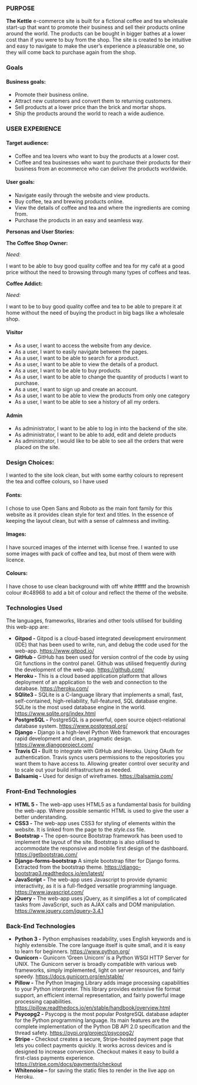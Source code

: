 ### PURPOSE

**The Kettle** e-commerce site is built for a fictional coffee and tea wholesale start-up that want to promote their business and sell their products online around the world. The products can be bought in bigger bathes at a lower cost than if you were to buy from the shop. The site is created to be intuitive and easy to navigate to make the user’s experience a pleasurable one, so they will come back to purchase again from the shop.

### Goals

#### Business goals:

- Promote their business online.
- Attract new customers and convert them to returning customers.
- Sell products at a lower price than the brick and mortar shops.
- Ship the products around the world to reach a wide audience.

### **USER EXPERIENCE**

#### Target audience:

- Coffee and tea lovers who want to buy the products at a lower cost.
- Coffee and tea businesses who want to purchase their products for their business from an ecommerce who can deliver the products worldwide.



#### User goals:

- Navigate easily through the website and view products. 
- Buy coffee, tea and brewing products online.
- View the details of coffee and tea and where the ingredients are coming from.
- Purchase the products in an easy and seamless way.

**Personas and User Stories:**

**The Coffee Shop Owner:**

*Need:* 

I want to be able to buy good quality coffee and tea for my café at a good price without the need to browsing through many types of coffees and teas.

**Coffee Addict:**

*Need:* 

I want to be to buy good quality coffee and tea to be able to prepare it at home without the need of buying the product in big bags like a wholesale shop. 

####  Visitor

- As a user, I want to access the website from any device.
- As a user, I want to easily navigate between the pages.
- As a user, I want to be able to search for a product.
- As a user, I want to be able to view the details of a product.
- As a user, I want to be able to buy products.
- As a user, I want to be able to change the quantity of products I want to purchase.
- As a user, I want to sign up and create an account.
- As a user, I want to be able to view the products from only one category
- As a user, I want to be able to see a history of all my orders.

 

#### **Admin**

- As administrator, I want to be able to log in into the backend of the site.
- As administrator, I want to be able to add, edit and delete products
- As administrator, I would like to be able to see all the orders that were placed on the site.

### Design Choices: 

I wanted to the site look clean, but with some earthy colours to represent the tea and coffee colours, so I have used 

#### Fonts:

I chose to use Open Sans and Roboto as the main font family for this website as it provides clean style for text and titles. In the essence of keeping the layout clean, but with a sense of calmness and inviting.

#### Images:

I have sourced images of the internet with license free. I wanted to use some images with pack of coffee and tea, but most of them were with licence.

#### Colours:

I have chose to use clean background with off white #fffff and the brownish colour #c48968 to add a bit of colour and reflect the theme of the website.

### Technologies Used

The languages, frameworks, libraries and other tools utilised for building this web-app are:

- **Gitpod -** Gitpod is a cloud-based integrated development environment (IDE) that has been used to write, run, and debug the code used for the web-app. https://www.gitpod.io/
- **GitHub -** GitHub has been used for version control of the code by using Git functions in the control panel. Github was utilised frequently during the development of the web-app. https://github.com/
- **Heroku -** This is a cloud based application platform that allows deployment of an application to the web and connection to the database. https://heroku.com/
- **SQlite3 -** SQLite is a C-language library that implements a small, fast, self-contained, high-reliability, full-featured, SQL database engine. SQLite is the most used database engine in the world. https://www.sqlite.org/index.html
- **PostgreSQL -** PostgreSQL is a powerful, open source object-relational database system. https://www.postgresql.org/
- **Django -** Django is a high-level Python Web framework that encourages rapid development and clean, pragmatic design. https://www.djangoproject.com/
- **Travis CI -** Built to integrate with GitHub and Heroku. Using OAuth for authentication. Travis syncs users permissions to the repositories you want them to have access to. Allowing greater control over security and to scale out your build infrastructure as needed.
- **Balsamiq -** Used for design of wireframes. https://balsamiq.com/

### Front-End Technologies

- **HTML 5 -** The web-app uses HTML5 as a fundamental basis for building the web-app. Where possible semantic HTML is used to give the user a better understanding.
- **CSS3 -** The web-app uses CSS3 for styling of elements within the website. It is linked from the page to the *style.css* file.
- **Bootstrap -** The open-source Bootstrap framework has been used to implement the layout of the site. Bootstrap is also utilised to accommodate the responsive and mobile first design of the dashboard. https://getbootstrap.com/
- **Django-forms-bootstrap** A simple bootstrap filter for Django forms. Extracted from the bootstrap theme. https://django-bootstrap3.readthedocs.io/en/latest/
- **JavaScript -** The web-app uses Javascript to provide dynamic interactivity, as it is a full-fledged versatile programming language. https://www.javascript.com/
- **jQuery -** The web-app uses jQuery, as it simplifies a lot of complicated tasks from JavaScript, such as AJAX calls and DOM manipulation. https://www.jquery.com/jquery-3.4.1

### Back-End Technologies

- **Python 3 -** Python emphasises readability, uses English keywords and is highly extensible. The core language itself is quite small, and it is easy to learn for beginners. https://www.python.org/
- **Gunicorn -** Gunicorn ‘Green Unicorn’ is a Python WSGI HTTP Server for UNIX. The Gunicorn server is broadly compatible with various web frameworks, simply implemented, light on server resources, and fairly speedy. https://docs.gunicorn.org/en/stable/
-  **Pillow -** The Python Imaging Library adds image processing capabilities to your Python interpreter. This library provides extensive file format support, an efficient internal representation, and fairly powerful image processing capabilities. https://pillow.readthedocs.io/en/stable/handbook/overview.html
- **Psycopg2 -** Psycopg is the most popular PostgreSQL database adapter for the Python programming language. Its main features are the complete implementation of the Python DB API 2.0 specification and the thread safety. https://pypi.org/project/psycopg2/
-  **Stripe -** Checkout creates a secure, Stripe-hosted payment page that lets you collect payments quickly. It works across devices and is designed to increase conversion. Checkout makes it easy to build a first-class payments experience. https://stripe.com/docs/payments/checkout
-  **Whitenoise –** for saving the static files to render in the live app on Heroku.



